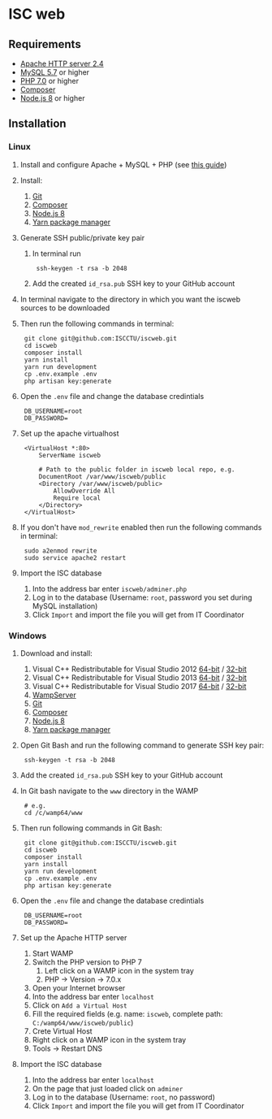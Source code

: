 ISC web
=======

Requirements
------------

- [Apache HTTP server 2.4](https://httpd.apache.org/)
- [MySQL 5.7](https://www.mysql.com/) or higher
- [PHP 7.0](https://secure.php.net/) or higher
- [Composer](https://getcomposer.org)
- [Node.js 8](https://nodejs.org) or higher

Installation
------------

### Linux

1. Install and configure Apache + MySQL + PHP (see [this guide](https://www.digitalocean.com/community/tutorials/how-to-install-linux-apache-mysql-php-lamp-stack-ubuntu-18-04))
1. Install:
	1. [Git](https://git-scm.com)
	1. [Composer](https://getcomposer.org)
	1. [Node.js 8](https://nodejs.org)
	1. [Yarn package manager](https://yarnpkg.com)
1. Generate SSH public/private key pair
	1. In terminal run
		
			ssh-keygen -t rsa -b 2048

	1. Add the created `id_rsa.pub` SSH key to your GitHub account
1. In terminal navigate to the directory in which you want the iscweb sources to be downloaded
1. Then run the following commands in terminal:

		git clone git@github.com:ISCCTU/iscweb.git
		cd iscweb
		composer install
		yarn install
		yarn run development
		cp .env.example .env
		php artisan key:generate

1. Open the `.env` file and change the database credintials

		DB_USERNAME=root
		DB_PASSWORD=

1. Set up the apache virtualhost

		<VirtualHost *:80>
			ServerName iscweb

			# Path to the public folder in iscweb local repo, e.g.
			DocumentRoot /var/www/iscweb/public
			<Directory /var/www/iscweb/public>
				AllowOverride All
				Require local
			</Directory>
		</VirtualHost>

1. If you don't have `mod_rewrite` enabled then run the following commands in terminal:

		sudo a2enmod rewrite
		sudo service apache2 restart

1. Import the ISC database
	1. Into the address bar enter `iscweb/adminer.php`
	1. Log in to the database (Username: `root`, password you set during MySQL installation)
	1. Click `Import` and import the file you will get from IT Coordinator

### Windows

1. Download and install:
	1. Visual C++ Redistributable for Visual Studio 2012 [64-bit](https://download.microsoft.com/download/1/6/B/16B06F60-3B20-4FF2-B699-5E9B7962F9AE/VSU_4/vcredist_x64.exe) / [32-bit](https://download.microsoft.com/download/1/6/B/16B06F60-3B20-4FF2-B699-5E9B7962F9AE/VSU_4/vcredist_x86.exe)
	1. Visual C++ Redistributable for Visual Studio 2013 [64-bit](http://download.microsoft.com/download/0/5/6/056dcda9-d667-4e27-8001-8a0c6971d6b1/vcredist_x64.exe) / [32-bit](http://download.microsoft.com/download/0/5/6/056dcda9-d667-4e27-8001-8a0c6971d6b1/vcredist_x86.exe)
	1. Visual C++ Redistributable for Visual Studio 2017 [64-bit](https://aka.ms/vs/15/release/VC_redist.x64.exe) / [32-bit](https://aka.ms/vs/15/release/VC_redist.x86.exe)
	1. [WampServer](http://www.wampserver.com/)
	1. [Git](https://git-scm.com)
	1. [Composer](https://getcomposer.org)
	1. [Node.js 8](https://nodejs.org)
	1. [Yarn package manager](https://yarnpkg.com)
1. Open Git Bash and run the following command to generate SSH key pair:

		ssh-keygen -t rsa -b 2048

1. Add the created `id_rsa.pub` SSH key to your GitHub account
1. In Git bash navigate to the `www` directory in the WAMP

		# e.g.
		cd /c/wamp64/www

1. Then run following commands in Git Bash:

		git clone git@github.com:ISCCTU/iscweb.git
		cd iscweb
		composer install
		yarn install
		yarn run development
		cp .env.example .env
		php artisan key:generate

1. Open the `.env` file and change the database credintials

		DB_USERNAME=root
		DB_PASSWORD=

1. Set up the Apache HTTP server
	1. Start WAMP
	1. Switch the PHP version to PHP 7
		1. Left click on a WAMP icon in the system tray
		1. PHP -> Version -> 7.0.x
	1. Open your Internet browser
	1. Into the address bar enter `localhost`
	1. Click on `Add a Virtual Host`
	1. Fill the required fields (e.g. name: `iscweb`, complete path: `C:/wamp64/www/iscweb/public`)
	1. Crete Virtual Host
	1. Right click on a WAMP icon in the system tray
	1. Tools -> Restart DNS
1. Import the ISC database
	1. Into the address bar enter `localhost`
	1. On the page that just loaded click on `adminer`
	1. Log in to the database (Username: `root`, no password)
	1. Click `Import` and import the file you will get from IT Coordinator
